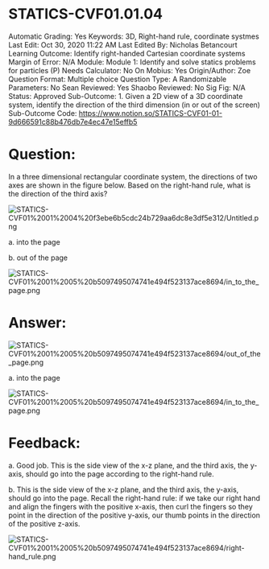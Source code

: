 # STATICS-CVF01.01.04

Automatic Grading: Yes
Keywords: 3D, Right-hand rule, coordinate systmes
Last Edit: Oct 30, 2020 11:22 AM
Last Edited By: Nicholas Betancourt
Learning Outcome: Identify right-handed Cartesian coordinate systems
Margin of Error: N/A
Module: Module 1: Identify and solve statics problems for particles (P)
Needs Calculator: No
On Mobius: Yes
Origin/Author: Zoe
Question Format: Multiple choice
Question Type: A
Randomizable Parameters: No
Sean Reviewed: Yes
Shaobo Reviewed: No
Sig Fig: N/A
Status: Approved
Sub-Outcome: 1. Given a 2D view of a 3D coordinate system, identify the direction of the third dimension (in or out of the screen)
Sub-Outcome Code: https://www.notion.so/STATICS-CVF01-01-9d666591c88b476db7e4ec47e15effb5

# Question:

In a three dimensional rectangular coordinate system, the directions of two axes are shown in the figure below. Based on the right-hand rule, what is the direction of the third axis?

![STATICS-CVF01%2001%2004%20f3ebe6b5cdc24b729aa6dc8e3df5e312/Untitled.png](STATICS-CVF01%2001%2004%20f3ebe6b5cdc24b729aa6dc8e3df5e312/Untitled.png)

a. into the page

b. out of the page

![STATICS-CVF01%2001%2005%20b5097495074741e494f523137ace8694/in_to_the_page.png](STATICS-CVF01%2001%2005%20b5097495074741e494f523137ace8694/in_to_the_page.png)

# Answer:

![STATICS-CVF01%2001%2005%20b5097495074741e494f523137ace8694/out_of_the_page.png](STATICS-CVF01%2001%2005%20b5097495074741e494f523137ace8694/out_of_the_page.png)

a. into the page

![STATICS-CVF01%2001%2005%20b5097495074741e494f523137ace8694/in_to_the_page.png](STATICS-CVF01%2001%2005%20b5097495074741e494f523137ace8694/in_to_the_page.png)

# Feedback:

a. Good job. This is the side view of the x-z plane, and the third axis, the y-axis, should go into the page according to the right-hand rule.

b. This is the side view of the x-z plane, and the third axis, the y-axis, should go into the page. Recall the right-hand rule: if we take our right hand and align the fingers with the positive x-axis, then curl the fingers so they point in the direction of the positive y-axis, our thumb points in the direction of the positive z-axis.

![STATICS-CVF01%2001%2005%20b5097495074741e494f523137ace8694/right-hand_rule.png](STATICS-CVF01%2001%2005%20b5097495074741e494f523137ace8694/right-hand_rule.png)